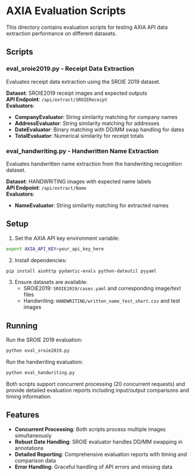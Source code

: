 # AXIA Evaluation Scripts

This directory contains evaluation scripts for testing AXIA API data extraction performance on different datasets.

## Scripts

### eval_sroie2019.py - Receipt Data Extraction
Evaluates receipt data extraction using the SROIE 2019 dataset.

**Dataset**: SROIE2019 receipt images and expected outputs  
**API Endpoint**: `/api/extract/SROIEReceipt`  
**Evaluators**:
- **CompanyEvaluator**: String similarity matching for company names
- **AddressEvaluator**: String similarity matching for addresses  
- **DateEvaluator**: Binary matching with DD/MM swap handling for dates
- **TotalEvaluator**: Numerical similarity for receipt totals

### eval_handwriting.py - Handwritten Name Extraction
Evaluates handwritten name extraction from the handwriting recognition dataset.

**Dataset**: HANDWRITING images with expected name labels  
**API Endpoint**: `/api/extract/Name`  
**Evaluators**:
- **NameEvaluator**: String similarity matching for extracted names

## Setup

1. Set the AXIA API key environment variable:
```bash
export AXIA_API_KEY=your_api_key_here
```

2. Install dependencies:
```bash
pip install aiohttp pydantic-evals python-dateutil pyyaml
```

3. Ensure datasets are available:
   - SROIE2019: `SROIE2019/cases.yaml` and corresponding image/text files
   - Handwriting: `HANDWRITING/written_name_test_short.csv` and test images

## Running

Run the SROIE 2019 evaluation:
```bash
python eval_sroie2019.py
```

Run the handwriting evaluation:
```bash
python eval_handwriting.py
```

Both scripts support concurrent processing (20 concurrent requests) and provide detailed evaluation reports including input/output comparisons and timing information.

## Features

- **Concurrent Processing**: Both scripts process multiple images simultaneously
- **Robust Date Handling**: SROIE evaluator handles DD/MM swapping in annotations
- **Detailed Reporting**: Comprehensive evaluation reports with timing and comparison data
- **Error Handling**: Graceful handling of API errors and missing data